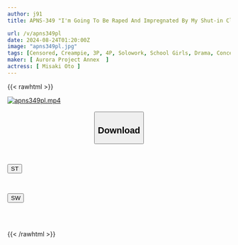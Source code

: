```yaml
---
author: j91
title: APNS-349 "I'm Going To Be Raped And Impregnated By My Shut-in Classmate And His Family... Yes, Every Day From Now On..." A Tragic Pregnancy And Adultery... A Sex Slave Girl Who Falls Into Masochistic Pleasure, Misakine

url: /v/apns349pl
date: 2024-08-24T01:20:00Z
image: "apns349pl.jpg"
tags: [Censored, Creampie, 3P, 4P, Solowork, School Girls, Drama, Conceived	]
maker: [ Aurora Project Annex  ]
actress: [ Misaki Oto ]
---
```



{{< rawhtml >}}

<div class="video" data-videoid="ga774W6PylfJvG">
    <a href="javascript:;">
        <img src="/v/apns349pl/apns349pl.jpg" width="WIDTH" height="HEIGHT" alt="apns349pl.mp4" loading="lazy">
    </a>
</div>

<script type="text/javascript" src="https://j91.asia/asset/on-demand-st.js"></script>

<br>
  <link rel="stylesheet" href="https://j91.asia/asset/bs5.css">
  
  <center>
  <button class="btn btn-primary" type="button" data-bs-toggle="collapse" data-bs-target=".multi-collapse" aria-expanded="false" aria-controls="multiCollapseExample1 multiCollapseExample2"><h2>Download</h2></button></center>
</p>
<div class="row">
  <div class="col">
    <div class="collapse multi-collapse" id="multiCollapseExample1">
      <div class="card card-body">
	      	      <br>
<div class="buttons">  
<p><a href="/v/apns349pl/st.html" target="_blank"><button class="btn-hover color-3"><i class="fa fa-download"></i> ST</button></a></p></div>
    </div>
  </div>
</div>
  <div class="col">
    <div class="collapse multi-collapse" id="multiCollapseExample2">
      <div class="card card-body">
	      <br>
<div class="buttons">
<p><a href="/v/apns349pl/sw.html" target="_blank"><button class="btn-hover color-2"><i class="fa fa-download"></i> SW</button></a></p></div>
<br><br>
      </div>
    </div>
  </div>
</div>

{{< /rawhtml >}}